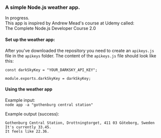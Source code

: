 ### A simple Node.js weather app.  
In progress.  
This app is inspired by Andrew Mead's course at Udemy called:  
The Complete Node.js Developer Course 2.0  

#### Set up the weather app:  
After you've downloaded the repository you need to create an `apikeys.js` file in the `apikeys` folder. The content of the `apikeys.js` file should look like this:  

```
const darkSkyKey = "YOUR_DARKSKY_API_KEY";

module.exports.darkSkyKey = darkSkyKey;
```  

#### Using the weather app  

Example input:  
`node app -a "gothenburg central station"`  

Example output (success):  
```
Gothenburg Central Station, Drottningtorget, 411 03 Göteborg, Sweden
It's currently 33.45.
It feels like 22.36.
```
